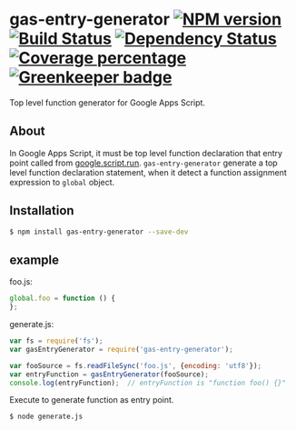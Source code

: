 # gas-entry-generator [![NPM version][npm-image]][npm-url]  [![Build Status][travis-image]][travis-url] [![Dependency Status][daviddm-image]][daviddm-url]  [![Coverage percentage][coveralls-image]][coveralls-url] [![Greenkeeper badge](https://badges.greenkeeper.io/fossamagna/gas-entry-generator.svg)](https://greenkeeper.io/)

Top level function generator for Google Apps Script.

## About

In Google Apps Script, it must be top level function declaration that entry point called from [google.script.run](https://developers.google.com/apps-script/guides/html/reference/run).
`gas-entry-generator` generate a top level function declaration statement, when it detect a function assignment expression to `global` object.

## Installation

```sh
$ npm install gas-entry-generator --save-dev
```

## example

foo.js:
```js
global.foo = function () {
};
```

generate.js:
```js
var fs = require('fs');
var gasEntryGenerator = require('gas-entry-generator');

var fooSource = fs.readFileSync('foo.js', {encoding: 'utf8'});
var entryFunction = gasEntryGenerator(fooSource);
console.log(entryFunction);  // entryFunction is "function foo() {}"
```

Execute to generate function as entry point.
```sh
$ node generate.js
```

[npm-image]: https://badge.fury.io/js/gas-entry-generator.svg
[npm-url]: https://npmjs.org/package/gas-entry-generator
[travis-image]: https://travis-ci.org/fossamagna/gas-entry-generator.svg?branch=master
[travis-url]: https://travis-ci.org/fossamagna/gas-entry-generator
[daviddm-image]: https://david-dm.org/fossamagna/gas-entry-generator.svg
[daviddm-url]: https://david-dm.org/fossamagna/gas-entry-generator
[coveralls-image]: https://coveralls.io/repos/github/fossamagna/gas-entry-generator/badge.svg?branch=master
[coveralls-url]: https://coveralls.io/github/fossamagna/gas-entry-generator?branch=master
